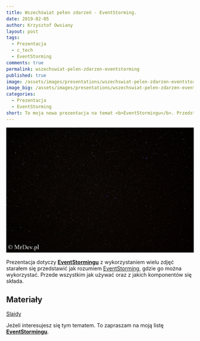 ```yaml
---
title: Wszechświat pełen zdarzeń - EventStorming.
date: 2019-02-05
author: Krzysztof Owsiany
layout: post
tags:
  - Prezentacja
  - c_tech
  - EventStorming
comments: true
permalink: wszechswiat-pelen-zdarzen-eventstorming
published: true
image: /assets/images/presentations/wszechswiat-pelen-zdarzen-eventstorming/post.jpg
image_big: /assets/images/presentations/wszechswiat-pelen-zdarzen-eventstorming/post-big.jpg
categories:
  - Prezentacja
  - EventStorming
short: To moja nowa prezentacja na temat <b>EventStormingu</b>. Przedstawiam w niej podstawy i elementy składowe tego narzędzia. Jak korzystać także zdalnie i samodzielnie. Zapraszam do kosmicznego świata.
---
```

![Wszechświat pełen zdarzeń - EventStorming.][post-big]

Prezentacja dotyczy **[EventStormingu]** z wykorzystaniem wielu zdjęć starałem się przedstawić jak rozumiem [EventStorming], gdzie go można wykorzystać.
Przede wszystkim jak używać oraz z jakich komponentów się składa.

## Materiały
[Slajdy][slides]

Jeżeli interesujesz się tym tematem. To zapraszam na moją listę **[EventStormingu]**.

[EventStorming]: {{site.url}}/eventstorming
[EventStormingu]: {{site.url}}/eventstorming

[slides]: /assets/slides/wszechswiat-pelen-zdarzen-eventstorming.pdf

[post]: /assets/images/presentations/wszechswiat-pelen-zdarzen-eventstorming/post.jpg
[post-big]: /assets/images/presentations/wszechswiat-pelen-zdarzen-eventstorming/post-big.jpg
